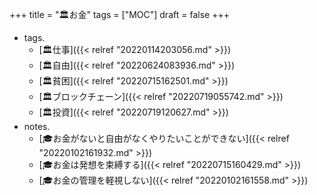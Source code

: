 +++
title = "🏛お金"
tags = ["MOC"]
draft = false
+++

-   tags.
    -   [🏛仕事]({{< relref "20220114203056.md" >}})
    -   [🏛自由]({{< relref "20220624083936.md" >}})
    -   [🏛貧困]({{< relref "20220715162501.md" >}})
    -   [🏛ブロックチェーン]({{< relref "20220719055742.md" >}})
    -   [🏛投資]({{< relref "20220719120627.md" >}})
-   notes.
    -   [🎓お金がないと自由がなくやりたいことができない]({{< relref "20220102161932.md" >}})
    -   [🎓お金は発想を束縛する]({{< relref "20220715160429.md" >}})
    -   [🎓お金の管理を軽視しない]({{< relref "20220102161558.md" >}})
